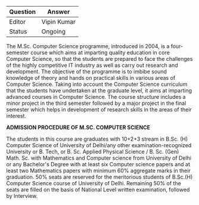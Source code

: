 | Question|Answer|
|-|-|
|Editor|Vipin Kumar|
|Status|Ongoing|

The M.Sc. Computer Science programme, introduced in 2004, is a four-semester course which aims at imparting quality education in core Computer Science, so that the students are prepared to face the challenges of the highly competitive IT industry as well as carry out research and development. The objective of the programme is to imbibe sound knowledge of theory and hands on practical skills in various areas of Computer Science. Taking into account the Computer Science curriculum that the students have undertaken at the graduate level, it aims at imparting advanced courses in Computer Science.
The course structure includes a minor project in the third semester followed by a major project in the final semester which helps in development of research skills in the areas of their interest.

<b>ADMISSION PROCEDURE OF M.SC. COMPUTER SCIENCE</b>

The students in this course are graduates with 10+2+3 stream in B.Sc. (H) Computer Science of University of Delhi/any other examination-recognized University or B. Tech, or B. Sc. Applied Physical Science / B. Sc. (Gen) Math. Sc. with Mathematics and Computer science from University of Delhi or any Bachelor's Degree with at least six Computer science papers and at least two Mathematics papers with minimum 60% aggregate marks in their graduation. 50% seats are reserved for the meritorious students of B.Sc.(H) Computer Science course of University of Delhi. Remaining 50% of the seats are filled on the basis of National Level written examination, followed by Interview.
